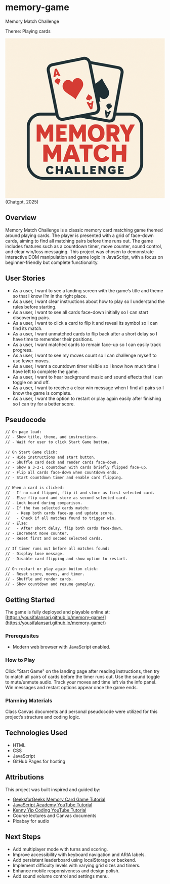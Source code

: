 # memory-game
Memory Match Challenge

Theme: Playing cards

![Memory Match Challenge Logo](image.png) (Chatgpt, 2025)

## Overview  
Memory Match Challenge is a classic memory card matching game themed around playing cards. The player is presented with a grid of face-down cards, aiming to find all matching pairs before time runs out. The game includes features such as a countdown timer, move counter, sound control, and clear win/loss messaging. This project was chosen to demonstrate interactive DOM manipulation and game logic in JavaScript, with a focus on beginner-friendly but complete functionality.

## User Stories  
- As a user, I want to see a landing screen with the game’s title and theme so that I know I’m in the right place.  
- As a user, I want clear instructions about how to play so I understand the rules before starting.  
- As a user, I want to see all cards face-down initially so I can start discovering pairs.  
- As a user, I want to click a card to flip it and reveal its symbol so I can find its match.  
- As a user, I want unmatched cards to flip back after a short delay so I have time to remember their positions.  
- As a user, I want matched cards to remain face-up so I can easily track progress.  
- As a user, I want to see my moves count so I can challenge myself to use fewer moves.  
- As a user, I want a countdown timer visible so I know how much time I have left to complete the game.  
- As a user, I want to hear background music and sound effects that I can toggle on and off.  
- As a user, I want to receive a clear win message when I find all pairs so I know the game is complete.  
- As a user, I want the option to restart or play again easily after finishing so I can try for a better score.

## Pseudocode  
``` text
// On page load:
// - Show title, theme, and instructions.
// - Wait for user to click Start Game button.

// On Start Game click:
// - Hide instructions and start button.
// - Shuffle card deck and render cards face-down.
// - Show a 3-2-1 countdown with cards briefly flipped face-up.
// - Flip all cards face-down when countdown ends.
// - Start countdown timer and enable card flipping.

// When a card is clicked:
// - If no card flipped, flip it and store as first selected card.
// - Else flip card and store as second selected card.
// - Lock board during comparison.
// - If the two selected cards match:
//   - Keep both cards face-up and update score.
//   - Check if all matches found to trigger win.
// - Else:
//   - After short delay, flip both cards face-down.
// - Increment move counter.
// - Reset first and second selected cards.

// If timer runs out before all matches found:
// - Display lose message.
// - Disable card flipping and show option to restart.

// On restart or play again button click:
// - Reset score, moves, and timer.
// - Shuffle and render cards.
// - Show countdown and resume gameplay.
```

## Getting Started  
The game is fully deployed and playable online at:  
[https://yousifalansari.github.io/memory-game/](https://yousifalansari.github.io/memory-game/)

### Prerequisites  
- Modern web browser with JavaScript enabled.

### How to Play  
Click "Start Game" on the landing page after reading instructions, then try to match all pairs of cards before the timer runs out. Use the sound toggle to mute/unmute audio. Track your moves and time left via the info panel. Win messages and restart options appear once the game ends.

### Planning Materials  
Class Canvas documents and personal pseudocode were utilized for this project’s structure and coding logic.

## Technologies Used  
- HTML
- CSS 
- JavaScript 
- GitHub Pages for hosting

## Attributions  
This project was built inspired and guided by:  
- [GeeksforGeeks Memory Card Game Tutorial](https://www.geeksforgeeks.org/javascript/build-a-memory-card-game-using-html-css-and-javascript/)  
- [JavaScript Academy YouTube Tutorial](https://www.youtube.com/watch?v=xWdkt6KSirw&ab_channel=JavaScriptAcademy)  
- [Kenny Yip Coding YouTube Tutorial](https://www.youtube.com/watch?v=wz9jeI9M9hI&ab_channel=KennyYipCoding)  
- Course lectures and Canvas documents
- Pixabay for audio

## Next Steps  
- Add multiplayer mode with turns and scoring.  
- Improve accessibility with keyboard navigation and ARIA labels.  
- Add persistent leaderboard using localStorage or backend.  
- Implement difficulty levels with varying grid sizes and timers.  
- Enhance mobile responsiveness and design polish.  
- Add sound volume control and settings menu.